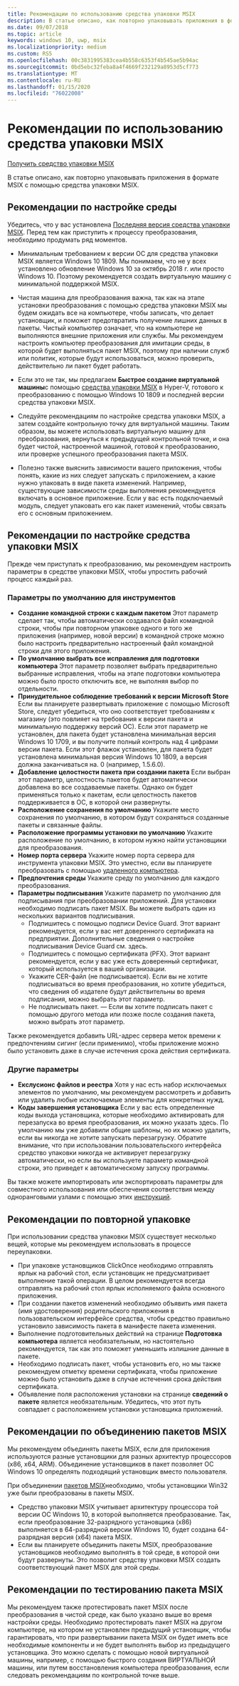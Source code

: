 ```yaml
---
title: Рекомендации по использованию средства упаковки MSIX
description: В статье описано, как повторно упаковывать приложения в формате MSIX с помощью средства упаковки MSIX.
ms.date: 09/07/2018
ms.topic: article
keywords: windows 10, uwp, msix
ms.localizationpriority: medium
ms.custom: RS5
ms.openlocfilehash: 00c3831995383cea4b558c6353f4b545ae5b94ac
ms.sourcegitcommit: 0bd5ebc32feba8a4f4669f232129a8953d5cf773
ms.translationtype: MT
ms.contentlocale: ru-RU
ms.lasthandoff: 01/15/2020
ms.locfileid: "76022008"
---
```

# <a name="best-practices-for-the-msix-packaging-tool"></a>Рекомендации по использованию средства упаковки MSIX

<div class="nextstepaction"><p><a class="x-hidden-focus" href="https://www.microsoft.com/en-us/p/msix-packaging-tool/9n5lw3jbcxkf" data-linktype="external">Получить средство упаковки MSIX</a></p></div>

В статье описано, как повторно упаковывать приложения в формате MSIX с помощью средства упаковки MSIX.

## <a name="best-practices-for-environment-setup"></a>Рекомендации по настройке среды
 
Убедитесь, что у вас установлена [Последняя версия средства упаковки MSIX](mpt-overview.md#latest-public-version---1201912200). Перед тем как приступить к процессу преобразования, необходимо продумать ряд моментов.

- Минимальным требованием к версии ОС для средства упаковки MSIX является Windows 10 1809. Мы понимаем, что не у всех установлено обновление Windows 10 за октябрь 2018 г. или просто Windows 10. Поэтому рекомендуется создать виртуальную машину с минимальной поддержкой MSIX.

- Чистая машина для преобразования важна, так как на этапе установки преобразования с помощью средства упаковки MSIX мы будем ожидать все на компьютере, чтобы записать, что делает установщик, и поможет предотвратить получение лишних данных в пакеты. Чистый компьютер означает, что на компьютере не выполняются внешние приложения или службы. Мы рекомендуем настроить компьютер преобразования для имитации среды, в которой будет выполняться пакет MSIX, поэтому при наличии служб или политик, которые будут использоваться, можно проверить, действительно ли пакет будет работать.

- Если это не так, мы предлагаем **Быстрое создание виртуальной машины**с помощью [средства упаковки MSIX](quick-create-vm.md) в Hyper-V, готового к преобразованию с помощью Windows 10 1809 и последней версии средства упаковки MSIX. 

- Следуйте рекомендациям по настройке средства упаковки MSIX, а затем создайте контрольную точку для виртуальной машины. Таким образом, вы можете использовать виртуальную машину для преобразования, вернуться к предыдущей контрольной точке, и она будет чистой, настроенной машиной, готовой к преобразованию, или проверке успешного преобразования пакета MSIX.

- Полезно также выяснить зависимости вашего приложения, чтобы понять, какие из них следует запускать с приложением, а какие нужно упаковать в виде пакета изменений. Например, существующие зависимости среды выполнения рекомендуется включать в основное приложение. Если у вас есть подключаемый модуль, следует упаковать его как пакет изменений, чтобы связать его с основным приложением. 

## <a name="best-practices-for-setting-up-the-msix-packaging-tool"></a>Рекомендации по настройке средства упаковки MSIX

Прежде чем приступать к преобразованию, мы рекомендуем настроить параметры в средстве упаковки MSIX, чтобы упростить рабочий процесс каждый раз. 

### <a name="tool-defaults"></a>Параметры по умолчанию для инструментов
- **Создание командной строки с каждым пакетом** Этот параметр сделает так, чтобы автоматически создавался файл командной строки, чтобы при повторном упаковке одного и того же приложения (например, новой версии) в командной строке можно было настроить предварительно настроенный файл командной строки для этого приложения. 
- **По умолчанию выбрать все исправления для подготовки компьютера** Этот параметр позволяет выбрать предварительно выбранные исправления, чтобы на этапе подготовки компьютера можно было просто отключить все, не выполняя выбор по отдельности.
- **Принудительное соблюдение требований к версии Microsoft Store** Если вы планируете развертывать приложение с помощью Microsoft Store, следует убедиться, что оно соответствует требованиям к магазину (это повлияет на требования к версии пакета и минимальную поддержку версий ОС). Если этот параметр не установлен, для пакета будет установлена минимальная версия Windows 10 1709, и вы получите полный контроль над 4 цифрами версии пакета. Если этот флажок установлен, для пакета будет установлена минимальная версия Windows 10 1809, а версия должна заканчиваться на. 0 (например, 1.5.6.0).
- **Добавление целостности пакета при создании пакета** Если выбран этот параметр, целостность пакетов будет автоматически добавлена во все создаваемые пакеты. Однако он будет применяться только к пакетам, если целостность пакетов поддерживается в ОС, в которой они развернуты. 
- **Расположение сохранения по умолчанию** Укажите место сохранения по умолчанию, в котором будут сохраняться созданные пакеты и связанные файлы.
- **Расположение программы установки по умолчанию** Укажите расположение по умолчанию, в котором нужно найти установщики для преобразования.
- **Номер порта сервера** Укажите номер порта сервера для инструмента упаковки MSIX. Это уместно, если вы планируете преобразовать с помощью [удаленного компьютера](https://docs.microsoft.com/windows/msix/packaging-tool/remote-conversion-setup). 
- **Предпочтения среды** Укажите среду по умолчанию для каждого преобразования.
- **Параметры подписывания** Укажите параметр по умолчанию для подписывания при преобразовании приложений. Для установки необходимо подписать пакет MSIX. Вы можете выбрать один из нескольких вариантов подписывания.
    - Подпишитесь с помощью подписи Device Guard. Этот вариант рекомендуется, если у вас нет доверенного сертификата на предприятии. Дополнительные сведения о настройке подписывания Device Guard см. здесь. 
    - Подпишитесь с помощью сертификата (PFX). Этот вариант рекомендуется, если у вас уже есть доверенный сертификат, который используется в вашей организации.
    - Укажите CER-файл (не подписывается). Если вы не хотите подписываться во время преобразования, но хотите убедиться, что сведения об издателе будут действительны во время подписания, можно выбрать этот параметр.
    - Не подписывать пакет. — Если вы хотите подписать пакет с помощью другого метода или позже после создания пакета, можно выбрать этот параметр.

Также рекомендуется добавить URL-адрес сервера меток времени к предпочтениям сигинг (если применимо), чтобы приложение можно было установить даже в случае истечения срока действия сертификата.
 
 ### <a name="other-settings"></a>Другие параметры
 - **Екслусионс файлов и реестра** Хотя у нас есть набор исключаемых элементов по умолчанию, мы рекомендуем рассмотреть и добавить или удалить любые исключаемые элементы для конкретных нужд. 
 - **Коды завершения установщика** Если у вас есть определенные коды выхода установщика, которые необходимо активировать для перезапуска во время преобразования, их можно указать здесь. По умолчанию мы уже добавили общие шаблоны, но их можно удалить, если вы никогда не хотите запускать перезагрузку. Обратите внимание, что при использовании пользовательского интерфейса средство упаковки никогда не активирует перезагрузку автоматически, но если вы используете параметр командной строки, это приведет к автоматическому запуску программы. 
 
 Вы также можете импортировать или экспортировать параметры для совместного использования или обеспечения соответствия между одноранговыми узлами с помощью этих [инструкций](https://docs.microsoft.com/windows/msix/packaging-tool/duplicate-mpt-settings-across-devices). 

## <a name="best-practices-during-repackaging"></a>Рекомендации по повторной упаковке

При использовании средства упаковки MSIX существует несколько вещей, которые мы рекомендуем использовать в процессе переупаковки.

- При упаковке установщиков ClickOnce необходимо отправлять ярлык на рабочий стол, если установщик не предусматривает выполнение такой операции. В целом рекомендуется всегда отправлять на рабочий стол ярлык исполняемого файла основного приложения.
- При создании пакетов изменений необходимо объявить имя пакета (имя удостоверения) родительского приложения в пользовательском интерфейсе средства, чтобы средство правильно установило зависимость пакета в манифесте пакета изменения.
- Выполнение подготовительных действий на странице **Подготовка компьютера** является необязательным, но настоятельно рекомендуется, так как это поможет уменьшить излишние данные в пакете. 
- Необходимо подписать пакет, чтобы установить его, но мы также рекомендуем отметку времени сертификата, чтобы приложение можно было установить даже в случае истечения срока действия сертификата. 
- Объявление поля расположения установки на странице **сведений о пакете** является необязательным. Убедитесь, что этот путь совпадает с расположением установки установщика приложений.

## <a name="best-practices-while-bundling-msix-packages"></a>Рекомендации по объединению пакетов MSIX

Мы рекомендуем объединять пакеты MSIX, если для приложения используются разные установщики для разных архитектур процессоров (x86, x64, ARM). Объединение установщиков в пакет позволяет ОС Windows 10 определять подходящий установщик вместо пользователя. 

При объединении [пакетов MSIX](https://docs.microsoft.com/windows/msix/packaging-tool/bundle-msix-packages)необходимо, чтобы установщики Win32 уже были преобразованы в пакеты MSIX. 

- Средство упаковки MSIX учитывает архитектуру процессора той версии ОС Windows 10, в которой выполняется преобразование. Так, если преобразование 32-разрядного установщика (x86) выполняется в 64-разрядной версии Windows 10, будет создана 64-разрядная версия (x64) пакета MSIX. 
- Если вы планируете объединить пакеты MSIX, преобразование установщиков необходимо выполнять в той среде, в которой они будут развернуты. Это позволит средству упаковки MSIX создать соответствующий пакет MSIX для этой среды. 

## <a name="best-practices-for-testing-your-msix-package"></a>Рекомендации по тестированию пакета MSIX

Мы рекомендуем также протестировать пакет MSIX после преобразования в чистой среде, как было указано выше во время настройки среды. Необходимо протестировать пакет MSIX на другом компьютере, на котором не установлен предыдущий установщик, чтобы гарантировать, что при развертывании пакета MSIX он будет иметь все необходимые компоненты и не будет выполнять выбор из предыдущего установщика. Это можно сделать с помощью новой виртуальной машины, например, с помощью быстрого создания ВИРТУАЛЬНОЙ машины, или путем восстановления компьютера преобразования, если следовать рекомендациям по контрольной точке выше.


